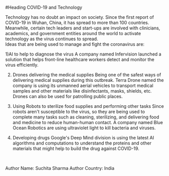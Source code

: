#Heading 
COVID-19 and Technology

Technology has no doubt an impact on society. Since the first report of COVID-19 in Wuhan, China, 
it has spread to more than 100 countries. Meanwhile, certain tech leaders and start-ups are involved 
with clinicians, academics, and government entities around the world to activate technology as the virus continues to spread.
</br>
Ideas that are being used to manage and fight the coronavirus are:

1)AI to help to diagnose the virus
  A company named Infervision launched a solution that helps front-line healthcare workers detect and monitor the virus efficiently.

2) Drones delivering the medical supplies
  Being one of the safest ways of delivering medical supplies during this outbreak. Terra Drone named the company 
  is using its unmanned aerial vehicles to transport medical samples and other materials like disinfectants, masks, shields, etc. 
  Drones can also be used for patrolling public places.

3) Using Robots to sterilize food supplies and performing other tasks
  Since robots aren't susceptible to the virus, so they are being used to complete many tasks such as cleaning, sterilizing, and delivering food and medicine 
  to reduce human-human contact. A company named Blue Ocean Robotics are using ultraviolet light to kill bacteria and viruses.

4) Developing drugs
  Google's Deep Mind division is using the latest AI algorithms and computations to understand the proteins and other materials 
  that might help to build the drug against COVID-19.
</br> 

Author Name: Suchita Sharma 
Author Country: India 
</br>



